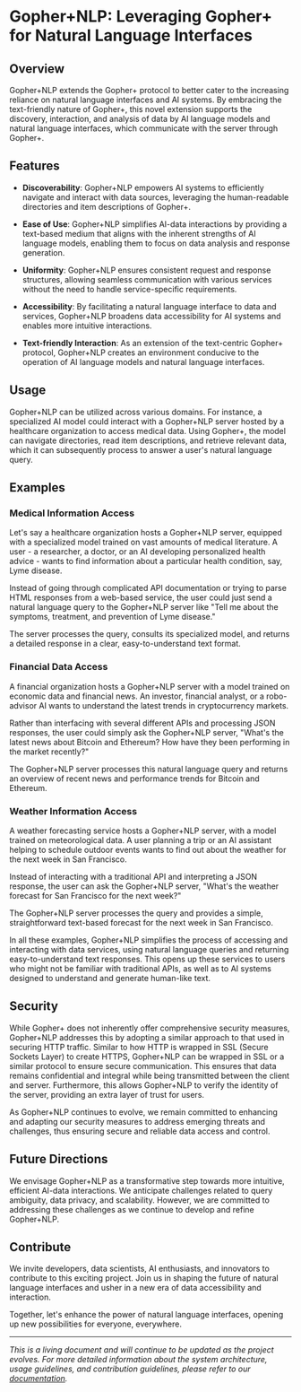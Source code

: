 # Gopher+NLP: Leveraging Gopher+ for Natural Language Interfaces

## Overview

Gopher+NLP extends the Gopher+ protocol to better cater to the increasing reliance on natural language interfaces and AI systems. By embracing the text-friendly nature of Gopher+, this novel extension supports the discovery, interaction, and analysis of data by AI language models and natural language interfaces, which communicate with the server through Gopher+.

## Features

- **Discoverability**: Gopher+NLP empowers AI systems to efficiently navigate and interact with data sources, leveraging the human-readable directories and item descriptions of Gopher+.

- **Ease of Use**: Gopher+NLP simplifies AI-data interactions by providing a text-based medium that aligns with the inherent strengths of AI language models, enabling them to focus on data analysis and response generation.

- **Uniformity**: Gopher+NLP ensures consistent request and response structures, allowing seamless communication with various services without the need to handle service-specific requirements.

- **Accessibility**: By facilitating a natural language interface to data and services, Gopher+NLP broadens data accessibility for AI systems and enables more intuitive interactions.

- **Text-friendly Interaction**: As an extension of the text-centric Gopher+ protocol, Gopher+NLP creates an environment conducive to the operation of AI language models and natural language interfaces.


## Usage

Gopher+NLP can be utilized across various domains. For instance, a specialized AI model could interact with a Gopher+NLP server hosted by a healthcare organization to access medical data. Using Gopher+, the model can navigate directories, read item descriptions, and retrieve relevant data, which it can subsequently process to answer a user's natural language query.

## Examples

### Medical Information Access

Let's say a healthcare organization hosts a Gopher+NLP server, equipped with a specialized model trained on vast amounts of medical literature. A user - a researcher, a doctor, or an AI developing personalized health advice - wants to find information about a particular health condition, say, Lyme disease.

Instead of going through complicated API documentation or trying to parse HTML responses from a web-based service, the user could just send a natural language query to the Gopher+NLP server like "Tell me about the symptoms, treatment, and prevention of Lyme disease."

The server processes the query, consults its specialized model, and returns a detailed response in a clear, easy-to-understand text format.

### Financial Data Access

A financial organization hosts a Gopher+NLP server with a model trained on economic data and financial news. An investor, financial analyst, or a robo-advisor AI wants to understand the latest trends in cryptocurrency markets.

Rather than interfacing with several different APIs and processing JSON responses, the user could simply ask the Gopher+NLP server, "What's the latest news about Bitcoin and Ethereum? How have they been performing in the market recently?"

The Gopher+NLP server processes this natural language query and returns an overview of recent news and performance trends for Bitcoin and Ethereum.

### Weather Information Access

A weather forecasting service hosts a Gopher+NLP server, with a model trained on meteorological data. A user planning a trip or an AI assistant helping to schedule outdoor events wants to find out about the weather for the next week in San Francisco.

Instead of interacting with a traditional API and interpreting a JSON response, the user can ask the Gopher+NLP server, "What's the weather forecast for San Francisco for the next week?"

The Gopher+NLP server processes the query and provides a simple, straightforward text-based forecast for the next week in San Francisco.

In all these examples, Gopher+NLP simplifies the process of accessing and interacting with data services, using natural language queries and returning easy-to-understand text responses. This opens up these services to users who might not be familiar with traditional APIs, as well as to AI systems designed to understand and generate human-like text.

## Security

While Gopher+ does not inherently offer comprehensive security measures, Gopher+NLP addresses this by adopting a similar approach to that used in securing HTTP traffic. Similar to how HTTP is wrapped in SSL (Secure Sockets Layer) to create HTTPS, Gopher+NLP can be wrapped in SSL or a similar protocol to ensure secure communication. This ensures that data remains confidential and integral while being transmitted between the client and server. Furthermore, this allows Gopher+NLP to verify the identity of the server, providing an extra layer of trust for users.

As Gopher+NLP continues to evolve, we remain committed to enhancing and adapting our security measures to address emerging threats and challenges, thus ensuring secure and reliable data access and control.

## Future Directions

We envisage Gopher+NLP as a transformative step towards more intuitive, efficient AI-data interactions. We anticipate challenges related to query ambiguity, data privacy, and scalability. However, we are committed to addressing these challenges as we continue to develop and refine Gopher+NLP.

## Contribute

We invite developers, data scientists, AI enthusiasts, and innovators to contribute to this exciting project. Join us in shaping the future of natural language interfaces and usher in a new era of data accessibility and interaction.

Together, let's enhance the power of natural language interfaces, opening up new possibilities for everyone, everywhere.

---

_This is a living document and will continue to be updated as the project evolves. For more detailed information about the system architecture, usage guidelines, and contribution guidelines, please refer to our [documentation](/link_to_docs)._
